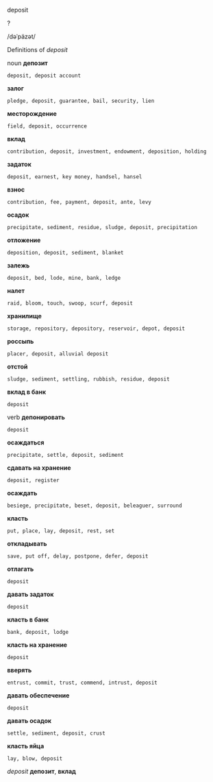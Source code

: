 deposit

?

/dəˈpäzət/

Definitions of _deposit_

noun
**депозит**

    deposit, deposit account
**залог**

    pledge, deposit, guarantee, bail, security, lien
**месторождение**

    field, deposit, occurrence
**вклад**

    contribution, deposit, investment, endowment, deposition, holding
**задаток**

    deposit, earnest, key money, handsel, hansel
**взнос**

    contribution, fee, payment, deposit, ante, levy
**осадок**

    precipitate, sediment, residue, sludge, deposit, precipitation
**отложение**

    deposition, deposit, sediment, blanket
**залежь**

    deposit, bed, lode, mine, bank, ledge
**налет**

    raid, bloom, touch, swoop, scurf, deposit
**хранилище**

    storage, repository, depository, reservoir, depot, deposit
**россыпь**

    placer, deposit, alluvial deposit
**отстой**

    sludge, sediment, settling, rubbish, residue, deposit
**вклад в банк**

    deposit

verb
**депонировать**

    deposit
**осаждаться**

    precipitate, settle, deposit, sediment
**сдавать на хранение**

    deposit, register
**осаждать**

    besiege, precipitate, beset, deposit, beleaguer, surround
**класть**

    put, place, lay, deposit, rest, set
**откладывать**

    save, put off, delay, postpone, defer, deposit
**отлагать**

    deposit
**давать задаток**

    deposit
**класть в банк**

    bank, deposit, lodge
**класть на хранение**

    deposit
**вверять**

    entrust, commit, trust, commend, intrust, deposit
**давать обеспечение**

    deposit
**давать осадок**

    settle, sediment, deposit, crust
**класть яйца**

    lay, blow, deposit

_deposit_
**депозит**, **вклад**